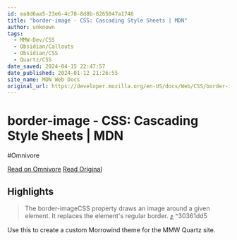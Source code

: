 ```yaml
---
id: ea8d6aa5-23e6-4c78-8d8b-8265047a1746
title: "border-image - CSS: Cascading Style Sheets | MDN"
author: unknown
tags:
  - MMW-Dev/CSS
  - Obsidian/Callouts
  - Obsidian/CSS
  - Quartz/CSS
date_saved: 2024-04-15 22:47:57
date_published: 2024-01-12 21:26:55
site_name: MDN Web Docs
original_url: https://developer.mozilla.org/en-US/docs/Web/CSS/border-image
---
```


# border-image - CSS: Cascading Style Sheets | MDN
#Omnivore

[Read on Omnivore](https://omnivore.app/me/border-image-css-cascading-style-sheets-mdn-18ee15ee84c)
[Read Original](https://developer.mozilla.org/en-US/docs/Web/CSS/border-image)

## Highlights

> The border-imageCSS property draws an image around a given element. It replaces the element's regular border. [⤴️](https://omnivore.app/me/border-image-css-cascading-style-sheets-mdn-18ee15ee84c#30361dd5-8d71-46e2-82a3-57458424c107)  ^30361dd5

Use this to create a custom Morrowind theme for the MMW Quartz site.

